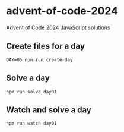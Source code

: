# advent-of-code-2024
Advent of Code 2024 JavaScript solutions

## Create files for a day
```console
DAY=05 npm run create-day
```

## Solve a day
```console
npm run solve day01
```

## Watch and solve a day
```console
npm run watch day01
```
